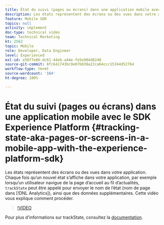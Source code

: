 ```yaml
---
title: État du suivi (pages ou écrans) dans une application mobile avec le SDK Experience Platform
description: Les états représentent des écrans ou des vues dans votre application. Chaque fois quʼun nouvel état sʼaffiche dans votre application, par exemple lorsquʼun utilisateur navigue de la page dʼaccueil au fil dʼactualités, « trackState » peut être appelé pour envoyer le nom de lʼétat (nom de page dans Analytics), ainsi que des données supplémentaires. Cette vidéo vous explique comment procéder.
feature: Mobile SDK
topics: null
activity: implement
doc-type: technical video
team: Technical Marketing
kt: 2562
topic: Mobile
role: Developer, Data Engineer
level: Experienced
exl-id: e58f7e86-dc61-44eb-a44e-fe5e984d8248
source-git-commit: 8fc641743bc9e07b838a22ca64ccc15344d52764
workflow-type: tm+mt
source-wordcount: '164'
ht-degree: 100%

---
```


# État du suivi (pages ou écrans) dans une application mobile avec le SDK Experience Platform {#tracking-state-aka-pages-or-screens-in-a-mobile-app-with-the-experience-platform-sdk}

Les états représentent des écrans ou des vues dans votre application. Chaque fois quʼun nouvel état sʼaffiche dans votre application, par exemple lorsquʼun utilisateur navigue de la page dʼaccueil au fil dʼactualités, `trackState` peut être appelé pour envoyer le nom de lʼétat (nom de page dans [!DNL Analytics]), ainsi que des données supplémentaires. Cette vidéo vous explique comment procéder.

>[!VIDEO](https://video.tv.adobe.com/v/26260/?quality=12&learn=on)

Pour plus dʼinformations sur trackState, consultez la [documentation](https://aep-sdks.gitbook.io/docs/using-mobile-extensions/mobile-core/configuration-reference/mobile-core-api-reference).
